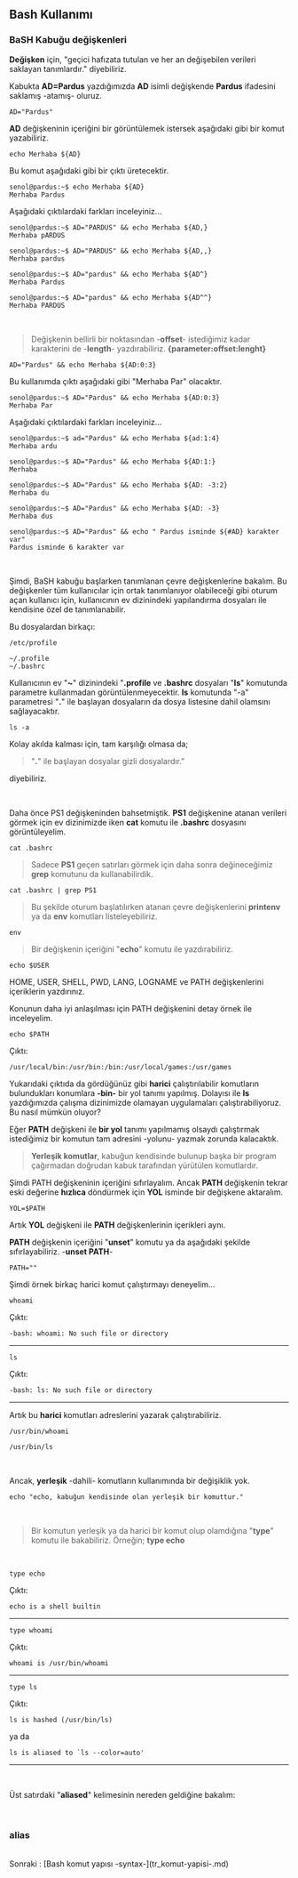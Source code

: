 ## Bash Kullanımı

### **BaSH Kabuğu değişkenleri**

**Değişken** için, "geçici hafızata tutulan ve her an değişebilen verileri  saklayan tanımlardır." diyebiliriz.

Kabukta **AD=Pardus** yazdığımızda **AD** isimli değişkende **Pardus** ifadesini saklamış -atamış- oluruz.

``` {.sh}
AD="Pardus" 
```

**AD** değişkeninin içeriğini bir görüntülemek istersek aşağıdaki gibi bir komut yazabiliriz.

``` {.sh}
echo Merhaba ${AD}
```

Bu komut aşağıdaki gibi bir çıktı üretecektir.

```
senol@pardus:~$ echo Merhaba ${AD}
Merhaba Pardus
```

Aşağıdaki çıktılardaki farkları inceleyiniz...

```
senol@pardus:~$ AD="PARDUS" && echo Merhaba ${AD,}
Merhaba pARDUS
```

```
senol@pardus:~$ AD="PARDUS" && echo Merhaba ${AD,,}
Merhaba pardus
```

```
senol@pardus:~$ AD="pardus" && echo Merhaba ${AD^}
Merhaba Pardus
```

```
senol@pardus:~$ AD="pardus" && echo Merhaba ${AD^^}
Merhaba PARDUS
```
</br>



>Değişkenin bellirli bir noktasından -**offset**- istediğimiz kadar karakterini de -**length**- yazdırabiliriz. **{parameter:offset:lenght}**

``` {.sh}
AD="Pardus" && echo Merhaba ${AD:0:3}
```

Bu kullanımda çıktı aşağıdaki gibi "Merhaba Par" olacaktır.
```
senol@pardus:~$ AD="Pardus" && echo Merhaba ${AD:0:3}
Merhaba Par
```

Aşağıdaki çıktılardaki farkları inceleyiniz...

```
senol@pardus:~$ ad="Pardus" && echo Merhaba ${ad:1:4}
Merhaba ardu
```

```
senol@pardus:~$ AD="Pardus" && echo Merhaba ${AD:1:}
Merhaba
```
```
senol@pardus:~$ AD="Pardus" && echo Merhaba ${AD: -3:2}
Merhaba du
```

```
senol@pardus:~$ AD="Pardus" && echo Merhaba ${AD: -3}
Merhaba dus
```

```
senol@pardus:~$ AD="Pardus" && echo " Pardus isminde ${#AD} karakter var"
Pardus isminde 6 karakter var
```
</br>

Şimdi, BaSH kabuğu başlarken tanımlanan çevre değişkenlerine bakalım. Bu değişkenler tüm kullanıcılar için ortak tanımlanıyor olabileceği gibi oturum açan kullanıcı için, kullanıcının ev dizinindeki yapılandırma dosyaları ile kendisine özel de tanımlanabilir.

Bu dosyalardan birkaçı:
```
/etc/profile

~/.profile
~/.bashrc
```

Kullanıcının ev "**~**" dizinindeki "**.profile** ve **.bashrc** dosyaları "**ls**" komutunda parametre kullanmadan görüntülenmeyecektir. **ls** komutunda "-a" parametresi "**.**" ile başlayan dosyaların da dosya listesine dahil olamsını sağlayacaktır.

``` {.sh}
ls -a
```

Kolay akılda kalması için, tam karşılığı olmasa da;
>"**.**" ile başlayan dosyalar gizli dosyalardır."

diyebiliriz.

</br>

Daha önce PS1 değişkeninden bahsetmiştik. **PS1** değişkenine atanan verileri görmek için ev dizinimizde iken **cat** komutu ile **.bashrc** dosyasını görüntüleyelim.

``` {.sh}
cat .bashrc
```

>Sadece **PS1** geçen satırları görmek için daha sonra değineceğimiz **grep** komutunu da kullanabilirdik.


``` {.sh}
cat .bashrc | grep PS1
```

>Bu şekilde oturum başlatılırken atanan çevre değişkenlerini **printenv** ya da **env** komutları listeleyebiliriz.

``` {.sh}
env
```

>Bir değişkenin içeriğini "**echo**" komutu ile yazdırabiliriz.

``` {.sh}
echo $USER
```

HOME, USER, SHELL, PWD, LANG, LOGNAME ve PATH değişkenlerini içeriklerin yazdırınız.

Konunun daha iyi anlaşılması için PATH değişkenini detay örnek ile inceleyelim.

``` {.sh}
echo $PATH
```
Çıktı:

```
/usr/local/bin:/usr/bin:/bin:/usr/local/games:/usr/games
```

Yukarıdaki çıktıda da gördüğünüz gibi **harici** çalıştırılabilir komutların bulundukları konumlara **-bin-** bir yol tanımı yapılmış. Dolayısı ile **ls** yazdığımızda çalışma dizinimizde olamayan uygulamaları çalıştırabiliyoruz. Bu nasıl mümkün oluyor? 

Eğer **PATH** değişkeni ile **bir yol** tanımı yapılmamış olsaydı çalıştırmak istediğimiz bir komutun tam adresini -yolunu- yazmak zorunda kalacaktık. 


>**Yerleşik komutlar**, kabuğun kendisinde bulunup başka bir program çağırmadan doğrudan kabuk tarafından yürütülen komutlardır. 


Şimdi PATH değişkeninin içeriğini sıfırlayalım. Ancak **PATH** değişkenin tekrar eski değerine **hızlıca** döndürmek için **YOL** isminde bir değişkene aktaralım. 

``` {.sh}
YOL=$PATH
```

Artık **YOL** değişkeni ile **PATH** değişkenlerinin içerikleri aynı.

**PATH** değişkenin içeriğini "**unset**" komutu ya da aşağıdaki şekilde sıfırlayabiliriz. -**unset PATH**-

``` {.sh}
PATH=""
```

Şimdi örnek birkaç harici komut çalıştırmayı deneyelim...

``` {.sh}
whoami
```

Çıktı:

```
-bash: whoami: No such file or directory
```

---

``` {.sh}
ls
```

Çıktı:
```
-bash: ls: No such file or directory
```

---

Artık bu **harici** komutları adreslerini yazarak çalıştırabiliriz.

``` {.sh}
/usr/bin/whoami
```

``` {.sh}
/usr/bin/ls
```

</br>

Ancak, **yerleşik** -dahili- komutların kullanımında bir değişiklik yok.

``` {.sh}
echo "echo, kabuğun kendisinde olan yerleşik bir komuttur."
```

</br>

>Bir komutun yerleşik ya da harici bir komut olup olamdığına "**type**" komutu ile bakabiliriz. Örneğin; **type echo**

</br>

``` {.sh}
type echo
```

Çıktı:

```
echo is a shell builtin
```

---

``` {.sh}
type whoami
```

Çıktı:

```
whoami is /usr/bin/whoami
```

---

``` {.sh}
type ls
```

Çıktı:

```
ls is hashed (/usr/bin/ls)
```
ya da

```
ls is aliased to `ls --color=auto'
```

---
</br>

Üst satırdaki "**aliased**" kelimesinin nereden geldiğine bakalım:

</br>

### **alias** 




</br>
Sonraki : [Bash komut yapısı -syntax-](tr_komut-yapisi-.md)


